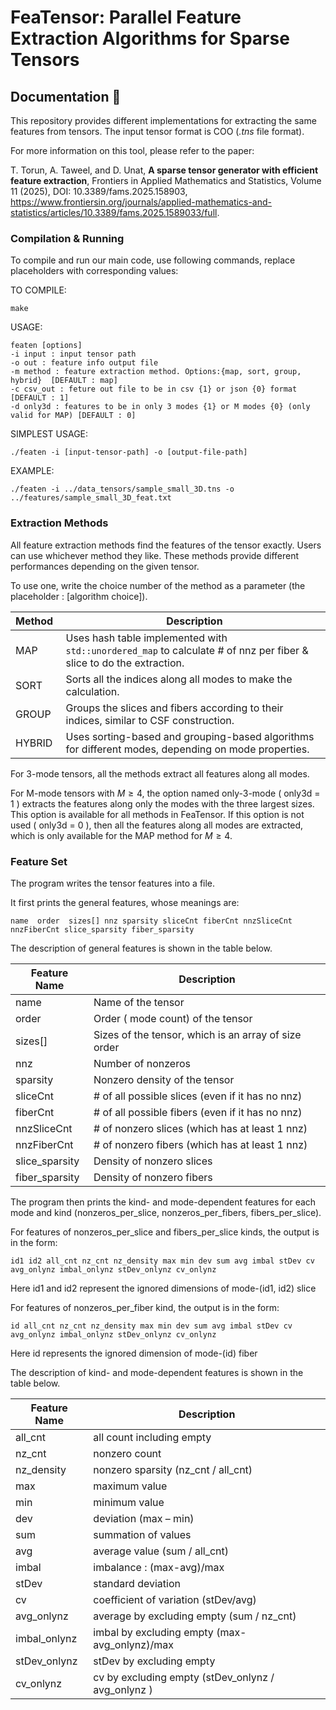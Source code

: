 # **FeaTensor: Parallel Feature Extraction Algorithms for Sparse Tensors**

## **Documentation 📑** 


This repository provides different implementations for extracting the same features from tensors. The input tensor format is COO (*.tns* file format). 

For more information on this tool, please refer to the paper:

T. Torun, A. Taweel, and D. Unat, **A sparse tensor generator with efficient feature extraction**, Frontiers in Applied Mathematics and Statistics, Volume 11 (2025), DOI: 10.3389/fams.2025.158903, https://www.frontiersin.org/journals/applied-mathematics-and-statistics/articles/10.3389/fams.2025.1589033/full.

### **Compilation & Running**

To compile and run our main code, use following commands, replace placeholders with corresponding values:

TO COMPILE:
```
make
```

USAGE: 
```
featen [options]                                                                                                                                               
-i input : input tensor path                                                                                                                                  
-o out : feature info output file                                                                                                                            
-m method : feature extraction method. Options:{map, sort, group, hybrid}  [DEFAULT : map]                                                                                                            
-c csv_out : feture out file to be in csv {1} or json {0} format  [DEFAULT : 1]                                                                                        
-d only3d : features to be in only 3 modes {1} or M modes {0} (only valid for MAP) [DEFAULT : 0]
```

SIMPLEST USAGE:
```
./featen -i [input-tensor-path] -o [output-file-path]
```

EXAMPLE: 
```
./featen -i ../data_tensors/sample_small_3D.tns -o ../features/sample_small_3D_feat.txt
```

### **Extraction Methods**

All feature extraction methods find the features of the tensor exactly. Users can use whichever method they like. These methods provide different performances depending on the given tensor. 

To use one, write the choice number of the method as a parameter (the placeholder : [algorithm choice]).

| Method | Description | 
| --------- | ------------|
| MAP | Uses hash table implemented with `std::unordered_map` to calculate # of nnz per fiber & slice to do the extraction. |
| SORT | Sorts all the indices along all modes to make the calculation. |
| GROUP | Groups the slices and fibers according to their indices, similar to CSF construction. |
| HYBRID | Uses sorting-based and grouping-based algorithms for different modes, depending on mode properties. |

For 3-mode tensors, all the methods extract all features along all modes.

For M-mode tensors with $M \geq 4$, the option named only-3-mode ( only3d = 1 ) extracts the features along only the modes with the three largest sizes.
This option is available for all methods in FeaTensor.
If this option is not used ( only3d = 0 ), then all the features along all modes are extracted, which is only available for the MAP method for $M \geq 4$.

### **Feature Set**

The program writes the tensor features into a file. 

It first prints the general features, whose meanings are:

```
name  order  sizes[] nnz sparsity sliceCnt fiberCnt nnzSliceCnt nnzFiberCnt slice_sparsity fiber_sparsity
```
The description of general features is shown in the table below.

|Feature Name| Description |
|----|----|
|name | Name of the tensor  |
|order | Order ( mode count) of the tensor  |
|sizes[] | Sizes of the tensor, which is an array of size order  |
|nnz | Number of nonzeros  |
|sparsity | Nonzero density of the tensor  |
|sliceCnt | # of all possible slices (even if it has no nnz) |
|fiberCnt | # of all possible fibers (even if it has no nnz) |
|nnzSliceCnt | # of nonzero slices (which has at least 1 nnz)  |
|nnzFiberCnt | # of nonzero fibers (which has at least 1 nnz) |
|slice_sparsity | Density of nonzero slices  |
|fiber_sparsity | Density of nonzero fibers  |


The program then prints the kind- and mode-dependent features for each mode and kind (nonzeros_per_slice, nonzeros_per_fibers, fibers_per_slice).

For features of nonzeros_per_slice and fibers_per_slice kinds, the output is in the form:
```
id1 id2 all_cnt nz_cnt nz_density max min dev sum avg imbal stDev cv avg_onlynz imbal_onlynz stDev_onlynz cv_onlynz
```
Here id1 and id2 represent the ignored dimensions of mode-(id1, id2) slice

For features of nonzeros_per_fiber kind, the output is in the form:
```
id all_cnt nz_cnt nz_density max min dev sum avg imbal stDev cv avg_onlynz imbal_onlynz stDev_onlynz cv_onlynz
```
Here id represents the ignored dimension of mode-(id) fiber

The description of kind- and mode-dependent features is shown in the table below.

|Feature Name| Description |
|----|----|
|all_cnt |  all count including empty |
|nz_cnt | nonzero count |
|nz_density | nonzero sparsity (nz_cnt / all_cnt) |
|max | maximum value |
|min | minimum value |
|dev | deviation (max – min) |
|sum | summation of values |
|avg | average value (sum / all_cnt) |
|imbal | imbalance : (max-avg)/max |
|stDev | standard deviation |
|cv | coefficient of variation (stDev/avg) |
|avg_onlynz | average by excluding empty (sum / nz_cnt) |
|imbal_onlynz | imbal by excluding empty (max- avg_onlynz)/max |
|stDev_onlynz | stDev by excluding empty |
|cv_onlynz | cv by excluding empty (stDev_onlynz  / avg_onlynz ) |

